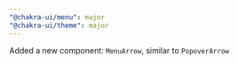 ```yaml
---
"@chakra-ui/menu": major
"@chakra-ui/theme": major
---
```


Added a new component: `MenuArrow`, similar to `PopoverArrow`
